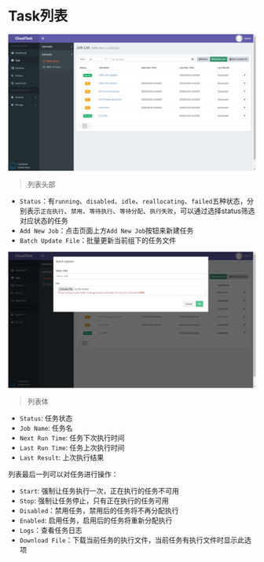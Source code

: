 # Task列表

![Task Manage](../_media/task_list.png)

> 列表头部

- `Status`：有`running`、`disabled`、`idle`、`reallocating`、`failed`五种状态，分别表示`正在执行`、`禁用`、`等待执行`、`等待分配`、`执行失败`，可以通过选择status筛选对应状态的任务
- `Add New Job`：点击页面上方`Add New Job`按钮来新建任务
- `Batch Update File`：批量更新当前组下的任务文件

![Batch Update File](../_media/batch_update.png)

> 列表体

- `Status`: 任务状态
- `Job Name`: 任务名
- `Next Run Time`: 任务下次执行时间
- `Last Run Time`: 任务上次执行时间
- `Last Result`: 上次执行结果

列表最后一列可以对任务进行操作：
- `Start`: 强制让任务执行一次，正在执行的任务不可用
- `Stop`: 强制让任务停止，只有正在执行的任务可用
- `Disabled`：禁用任务，禁用后的任务将不再分配执行 
- `Enabled`: 启用任务，启用后的任务将重新分配执行
- `Logs`：查看任务日志
- `Download File`：下载当前任务的执行文件，当前任务有执行文件时显示此选项